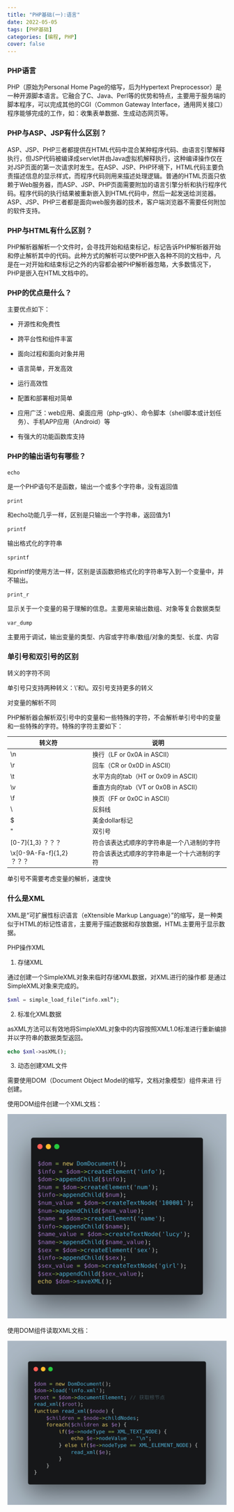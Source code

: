 ```yaml
---
title: "PHP基础(一):语言"
date: 2022-05-05 
tags: [PHP基础]
categories: [编程, PHP]
cover: false
---
```


### PHP语言

PHP（原始为Personal Home Page的缩写，后为Hypertext Preprocessor）是一种开源脚本语言。它融合了C、Java、Perl等的优势和特点，主要用于服务端的脚本程序，可以完成其他的CGI（Common Gateway Interface，通用网关接口）程序能够完成的工作，如：收集表单数据、生成动态网页等。

### PHP与ASP、JSP有什么区别？

ASP、JSP、PHP三者都提供在HTML代码中混合某种程序代码、由语言引擎解释执行，但JSP代码被编译成servlet并由Java虚拟机解释执行，这种编译操作仅在对JSP页面的第一次请求时发生。在ASP、JSP、PHP环境下，HTML代码主要负责描述信息的显示样式，而程序代码则用来描述处理逻辑。普通的HTML页面只依赖于Web服务器，而ASP、JSP、PHP页面需要附加的语言引擎分析和执行程序代码。程序代码的执行结果被重新嵌入到HTML代码中，然后一起发送给浏览器。ASP、JSP、PHP三者都是面向web服务器的技术，客户端浏览器不需要任何附加的软件支持。

### PHP与HTML有什么区别？

PHP解析器解析一个文件时，会寻找开始和结束标记，标记告诉PHP解析器开始和停止解析其中的代码。此种方式的解析可以使PHP嵌入各种不同的文档中，凡是在一对开始和结束标记之外的内容都会被PHP解析器忽略，大多数情况下，PHP是嵌入在HTML文档中的。

### PHP的优点是什么？

主要优点如下：

- 开源性和免费性

- 跨平台性和组件丰富

- 面向过程和面向对象并用

- 语言简单，开发高效

- 运行高效性

- 配置和部署相对简单

- 应用广泛：web应用、桌面应用（php-gtk）、命令脚本（shell脚本或计划任务）、手机APP应用（Android）等

- 有强大的功能函数库支持

### PHP的输出语句有哪些？

`echo`

是一个PHP语句不是函数，输出一个或多个字符串，没有返回值

`print`

和echo功能几乎一样，区别是只输出一个字符串，返回值为1

`printf`

输出格式化的字符串

`sprintf`

和printf的使用方法一样，区别是该函数把格式化的字符串写入到一个变量中，并不输出。

`print_r`

显示关于一个变量的易于理解的信息。主要用来输出数组、对象等复合数据类型

`var_dump`

主要用于调试，输出变量的类型、内容或字符串/数组/对象的类型、长度、内容

### 单引号和双引号的区别

转义的字符不同

单引号只支持两种转义：\’和\\。双引号支持更多的转义

对变量的解析不同

PHP解析器会解析双引号中的变量和一些特殊的字符，不会解析单引号中的变量和一些特殊的字符。特殊的字符主要如下：

| 转义符                    | 说明                                         |
| ------------------------- | -------------------------------------------- |
| \n                        | 换行（LF or 0x0A in ASCII）                  |
| \r                        | 回车（CR or 0x0D in ASCII）                  |
| \t                        | 水平方向的tab（HT or 0x09 in ASCII）         |
| \v                        | 垂直方向的tab（VT or 0x0B in ASCII）         |
| \f                        | 换页（FF or 0x0C in ASCII）                  |
| \\                        | 反斜线                                       |
| \$                        | 美金dollar标记                               |
| \"                        | 双引号                                       |
| \[0-7]{1,3} ？？？        | 符合该表达式顺序的字符串是一个八进制的字符   |
| \x[0-9A-Fa-f]{1,2} ？？？ | 符合该表达式顺序的字符串是一个十六进制的字符 |

单引号不需要考虑变量的解析，速度快

### 什么是XML

XML是“可扩展性标识语言（eXtensible Markup Language）”的缩写，是一种类似于HTML的标记性语言，主要用于描述数据和存放数据，HTML主要用于显示数据。

PHP操作XML

1. 存储XML

通过创建一个SimpleXML对象来临时存储XML数据，对XML进行的操作都 是通过 SimpleXML对象来完成的。

```php
$xml = simple_load_file(“info.xml”);
```

2. 标准化XML数据

asXML方法可以有效地将SimpleXML对象中的内容按照XML1.0标准进行重新编排并以字符串的数据类型返回。

```php
echo $xml->asXML();
```

3. 动态创建XML文件

需要使用DOM（Document Object Model的缩写，文档对象模型）组件来进 行创建。

使用DOM组件创建一个XML文档：

![img](https://raw.githubusercontent.com/shershon1991/picImgBed/master/php/wpshdECMe.jpg)

使用DOM组件读取XML文档：

![img](https://raw.githubusercontent.com/shershon1991/picImgBed/master/php/wps3kQdKr.jpg)